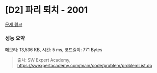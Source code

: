 # [D2] 파리 퇴치 - 2001 

[문제 링크](https://swexpertacademy.com/main/code/problem/problemDetail.do?contestProbId=AV5PzOCKAigDFAUq) 

### 성능 요약

메모리: 13,536 KB, 시간: 5 ms, 코드길이: 771 Bytes



> 출처: SW Expert Academy, https://swexpertacademy.com/main/code/problem/problemList.do